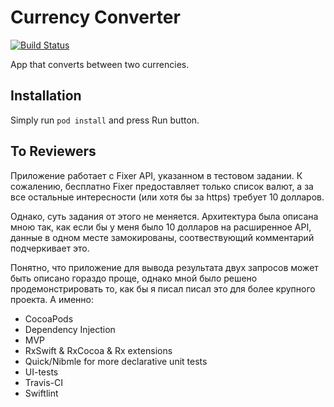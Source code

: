 # Currency Converter
[![Build Status](https://travis-ci.org/MortMerr/converter.svg?branch=develop)](https://travis-ci.org/MortMerr/converter)

App that converts between two currencies.

## Installation
Simply run `pod install` and press Run button.

## To Reviewers
Приложение работает с Fixer API, указанном в тестовом задании. К сожалению, бесплатно Fixer предоставляет только список валют, а за все остальные интересности (или хотя бы за https) требует 10 долларов.

Однако, суть задания от этого не меняется. Архитектура была описана мною так, как если бы у меня было 10 долларов на расширенное API, данные в одном месте замокированы,
соотвествующий комментарий подчеркивает это.

Понятно, что приложение для вывода результата двух запросов может быть описано гораздо проще, однако мной было решено продемонстрировать то, как бы я писал писал это для более крупного проекта.
А именно:

- CocoaPods
- Dependency Injection
- MVP
- RxSwift & RxCocoa & Rx extensions
- Quick/Nibmle for more declarative unit tests
- UI-tests
- Travis-CI
- Swiftlint
